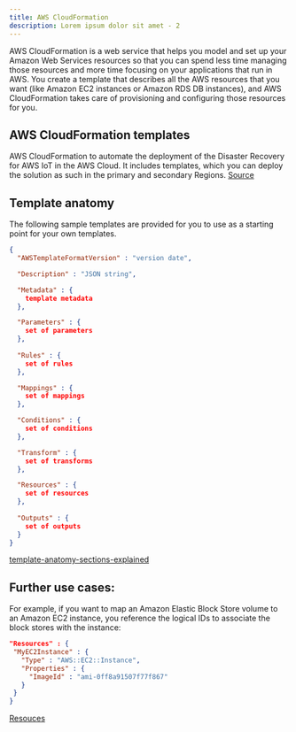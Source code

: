 ```yaml
---
title: AWS CloudFormation
description: Lorem ipsum dolor sit amet - 2
---
```


AWS CloudFormation is a web service that helps you model and set up your Amazon Web Services resources so that you can spend less time managing those resources and more time focusing on your applications that run in AWS. You create a template that describes all the AWS resources that you want (like Amazon EC2 instances or Amazon RDS DB instances), and AWS CloudFormation takes care of provisioning and configuring those resources for you.

## AWS CloudFormation templates

AWS CloudFormation to automate the deployment of the Disaster Recovery for AWS IoT in the AWS Cloud. It includes templates, which you can deploy the solution as such in the primary and secondary Regions. [Source](https://docs.aws.amazon.com/solutions/latest/disaster-recovery-for-aws-iot/aws-cloudformation-templates.html)

## Template anatomy

The following sample templates are provided for you to use as a starting point for your own templates. 


```json
{
  "AWSTemplateFormatVersion" : "version date",

  "Description" : "JSON string",

  "Metadata" : {
    template metadata
  },

  "Parameters" : {
    set of parameters
  },
  
  "Rules" : {
    set of rules
  },

  "Mappings" : {
    set of mappings
  },

  "Conditions" : {
    set of conditions
  },

  "Transform" : {
    set of transforms
  },

  "Resources" : {
    set of resources
  },
  
  "Outputs" : {
    set of outputs
  }
}

```
[template-anatomy-sections-explained](https://docs.aws.amazon.com/AWSCloudFormation/latest/UserGuide/template-anatomy.html#template-anatomy-sections)

## Further use cases:

For example, if you want to map an Amazon Elastic Block Store volume to an Amazon EC2 instance, you reference the logical IDs to associate the block stores with the instance:

 ```json
"Resources" : {
  "MyEC2Instance" : {
    "Type" : "AWS::EC2::Instance",
    "Properties" : {
      "ImageId" : "ami-0ff8a91507f77f867"
    }
  }
}
```
[Resouces](https://docs.aws.amazon.com/AWSCloudFormation/latest/UserGuide/resources-section-structure.html)